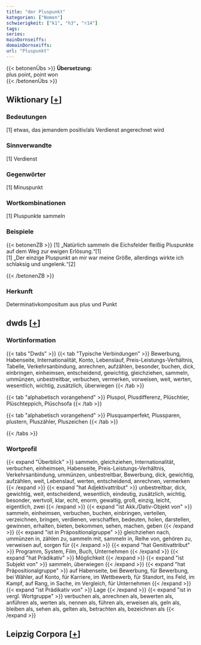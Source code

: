 ```yaml
---
title: "der Pluspunkt"
kategorien: ["Nomen"]
schwierigkeit: ["k1", "h3", "r14"]
tags:
series:
mainDornseiffs:
domainDornseiffs:
url: "Pluspunkt"
---
```


{{< betonenÜbs >}}
**Übersetzung:**  
plus point, point won  
{{< /betonenÜbs >}}

## Wiktionary [[+](https://de.wiktionary.org/wiki/Pluspunkt)]

### Bedeutungen
[1] etwas, das jemandem positiv/als Verdienst angerechnet wird  

### Sinnverwandte
[1] Verdienst  

### Gegenwörter
[1] Minuspunkt  

### Wortkombinationen
[1] Pluspunkte sammeln  

### Beispiele
{{< betonenZB >}}
[1] „Natürlich sammeln die Eichsfelder fleißig Pluspunkte auf dem Weg zur ewigen Erlösung.“[1]  
[1] „Der einzige Pluspunkt an mir war meine Größe, allerdings wirkte ich schlaksig und ungelenk.“[2]  

{{< /betonenZB >}}
### Herkunft
Determinativkompositum aus plus und Punkt  



## dwds [[+](https://www.dwds.de/wb/Pluspunkt)]

### Wortinformation
{{< tabs "Dwds" >}}
{{< tab "Typische Verbindungen" >}}
Bewerbung, Habenseite, Internationalität, Konto, Lebenslauf, Preis-Leistungs-Verhältnis, Tabelle, Verkehrsanbindung, anrechnen, aufzählen, besonder, buchen, dick, einbringen, einheimsen, entscheidend, gewichtig, gleichziehen, sammeln, ummünzen, unbestreitbar, verbuchen, vermerken, vorweisen, weit, werten, wesentlich, wichtig, zusätzlich, überwiegen
{{< /tab >}}

{{< tab "alphabetisch vorangehend" >}}
Pluspol, Plusdifferenz, Plüschtier, Plüschteppich, Plüschsofa
{{< /tab >}}

{{< tab "alphabetisch vorangehend" >}}
Plusquamperfekt, Plussparen, plustern, Pluszähler, Pluszeichen
{{< /tab >}}

{{< /tabs >}}

### Wortprofil
{{< expand "Überblick" >}} sammeln, gleichziehen, Internationalität, verbuchen, einheimsen, Habenseite, Preis-Leistungs-Verhältnis, Verkehrsanbindung, ummünzen, unbestreitbar, Bewerbung, dick, gewichtig, aufzählen, weit, Lebenslauf, werten, entscheidend, anrechnen, vermerken {{< /expand >}}
{{< expand "hat Adjektivattribut" >}} unbestreitbar, dick, gewichtig, weit, entscheidend, wesentlich, eindeutig, zusätzlich, wichtig, besonder, wertvoll, klar, echt, enorm, gewaltig, groß, einzig, leicht, eigentlich, zwei {{< /expand >}}
{{< expand "ist Akk./Dativ-Objekt von" >}} sammeln, einheimsen, verbuchen, buchen, einbringen, verteilen, verzeichnen, bringen, verdienen, verschaffen, bedeuten, holen, darstellen, gewinnen, erhalten, bieten, bekommen, sehen, machen, geben {{< /expand >}}
{{< expand "ist in Präpositionalgruppe" >}} gleichziehen nach, ummünzen in, zählen zu, sammeln mit, sammeln in, Reihe von, gehören zu, verweisen auf, sorgen für {{< /expand >}}
{{< expand "hat Genitivattribut" >}} Programm, System, Film, Buch, Unternehmen {{< /expand >}}
{{< expand "hat Prädikativ" >}} Möglichkeit {{< /expand >}}
{{< expand "ist Subjekt von" >}} sammeln, überwiegen {{< /expand >}}
{{< expand "hat Präpositionalgruppe" >}} auf Habenseite, bei Bewerbung, für Bewerbung, bei Wähler, auf Konto, für Karriere, im Wettbewerb, für Standort, ins Feld, im Kampf, auf Rang, in Sache, im Vergleich, für Unternehmen {{< /expand >}}
{{< expand "ist Prädikativ von" >}} Lage {{< /expand >}}
{{< expand "ist in vergl. Wortgruppe" >}} verbuchen als, anrechnen als, bewerten als, anführen als, werten als, nennen als, führen als, erweisen als, geln als, bleiben als, sehen als, gelten als, betrachten als, bezeichnen als {{< /expand >}}

## Leipzig Corpora [[+](https://corpora.uni-leipzig.de/en/res?word=Pluspunkt&corpusId=deu_newscrawl-public_2018)]


